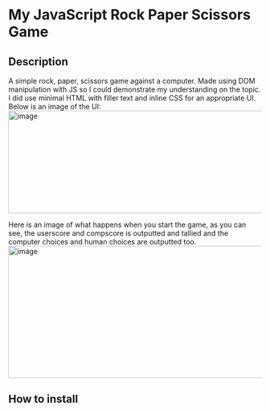 # My JavaScript Rock Paper Scissors Game 

## Description
A simple rock, paper, scissors game against a computer. Made using DOM manipulation with JS so I could demonstrate my understanding on the topic. I did use minimal HTML with filler text and inline CSS for an appropriate UI.
Below is an image of the UI:
<img width="1905" height="204" alt="image" src="https://github.com/user-attachments/assets/59035f5a-3dd8-4dfa-ad55-e47d7612b662" />

Here is an image of what happens when you start the game, as you can see, the userscore and compscore is outputted and tallied and the computer choices and human choices are outputted too.
<img width="1911" height="263" alt="image" src="https://github.com/user-attachments/assets/22d09e13-5acc-43e6-b2b9-ec6c53ac78bd" />


## How to install
